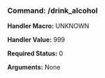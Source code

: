 ### Command: /drink_alcohol

**Handler Macro:** UNKNOWN

**Handler Value:** 999

**Required Status:** 0

**Arguments:**
None
